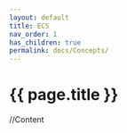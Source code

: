 ```yaml
---
layout: default
title: ECS
nav_order: 1
has_children: true
permalink: docs/Concepts/
---
```


{{ page.title }}
======================

//Content